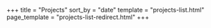 +++
title = "Projects"
sort_by = "date"
template = "projects-list.html"
page_template = "projects-list-redirect.html"
+++
